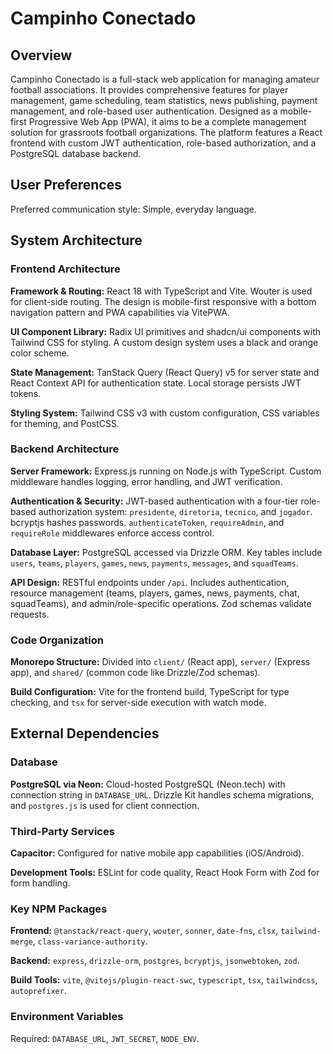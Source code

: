 # Campinho Conectado

## Overview

Campinho Conectado is a full-stack web application for managing amateur football associations. It provides comprehensive features for player management, game scheduling, team statistics, news publishing, payment management, and role-based user authentication. Designed as a mobile-first Progressive Web App (PWA), it aims to be a complete management solution for grassroots football organizations. The platform features a React frontend with custom JWT authentication, role-based authorization, and a PostgreSQL database backend.

## User Preferences

Preferred communication style: Simple, everyday language.

## System Architecture

### Frontend Architecture

**Framework & Routing:** React 18 with TypeScript and Vite. Wouter is used for client-side routing. The design is mobile-first responsive with a bottom navigation pattern and PWA capabilities via VitePWA.

**UI Component Library:** Radix UI primitives and shadcn/ui components with Tailwind CSS for styling. A custom design system uses a black and orange color scheme.

**State Management:** TanStack Query (React Query) v5 for server state and React Context API for authentication state. Local storage persists JWT tokens.

**Styling System:** Tailwind CSS v3 with custom configuration, CSS variables for theming, and PostCSS.

### Backend Architecture

**Server Framework:** Express.js running on Node.js with TypeScript. Custom middleware handles logging, error handling, and JWT verification.

**Authentication & Security:** JWT-based authentication with a four-tier role-based authorization system: `presidente`, `diretoria`, `tecnico`, and `jogador`. bcryptjs hashes passwords. `authenticateToken`, `requireAdmin`, and `requireRole` middlewares enforce access control.

**Database Layer:** PostgreSQL accessed via Drizzle ORM. Key tables include `users`, `teams`, `players`, `games`, `news`, `payments`, `messages`, and `squadTeams`.

**API Design:** RESTful endpoints under `/api`. Includes authentication, resource management (teams, players, games, news, payments, chat, squadTeams), and admin/role-specific operations. Zod schemas validate requests.

### Code Organization

**Monorepo Structure:** Divided into `client/` (React app), `server/` (Express app), and `shared/` (common code like Drizzle/Zod schemas).

**Build Configuration:** Vite for the frontend build, TypeScript for type checking, and `tsx` for server-side execution with watch mode.

## External Dependencies

### Database

**PostgreSQL via Neon:** Cloud-hosted PostgreSQL (Neon.tech) with connection string in `DATABASE_URL`. Drizzle Kit handles schema migrations, and `postgres.js` is used for client connection.

### Third-Party Services

**Capacitor:** Configured for native mobile app capabilities (iOS/Android).

**Development Tools:** ESLint for code quality, React Hook Form with Zod for form handling.

### Key NPM Packages

**Frontend:** `@tanstack/react-query`, `wouter`, `sonner`, `date-fns`, `clsx`, `tailwind-merge`, `class-variance-authority`.

**Backend:** `express`, `drizzle-orm`, `postgres`, `bcryptjs`, `jsonwebtoken`, `zod`.

**Build Tools:** `vite`, `@vitejs/plugin-react-swc`, `typescript`, `tsx`, `tailwindcss`, `autoprefixer`.

### Environment Variables

Required: `DATABASE_URL`, `JWT_SECRET`, `NODE_ENV`.